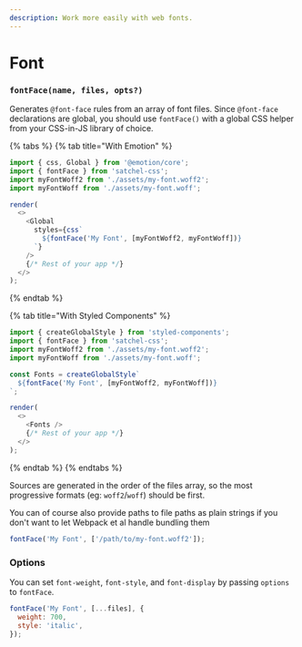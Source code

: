 ```yaml
---
description: Work more easily with web fonts.
---
```


# Font

### `fontFace(name, files, opts?)`

Generates `@font-face` rules from an array of font files. Since `@font-face` declarations are global, you should use `fontFace()` with a global CSS helper from your CSS-in-JS library of choice.

{% tabs %}
{% tab title="With Emotion" %}
```javascript
import { css, Global } from '@emotion/core';
import { fontFace } from 'satchel-css';
import myFontWoff2 from './assets/my-font.woff2';
import myFontWoff from './assets/my-font.woff';

render(
  <>
    <Global
      styles={css`
        ${fontFace('My Font', [myFontWoff2, myFontWoff])}
      `}
    />
    {/* Rest of your app */}
  </>
);
```
{% endtab %}

{% tab title="With Styled Components" %}
```javascript
import { createGlobalStyle } from 'styled-components';
import { fontFace } from 'satchel-css';
import myFontWoff2 from './assets/my-font.woff2';
import myFontWoff from './assets/my-font.woff';

const Fonts = createGlobalStyle`
  ${fontFace('My Font', [myFontWoff2, myFontWoff])}
`;

render(
  <>
    <Fonts />
    {/* Rest of your app */}
  </>
);
```
{% endtab %}
{% endtabs %}

Sources are generated in the order of the files array, so the most progressive formats \(eg: `woff2`/`woff`\) should be first.

You can of course also provide paths to file paths as plain strings if you don't want to let Webpack et al handle bundling them

```javascript
fontFace('My Font', ['/path/to/my-font.woff2']);
```

### Options

You can set `font-weight`, `font-style`, and `font-display` by passing `options` to `fontFace`.

```javascript
fontFace('My Font', [...files], {
  weight: 700,
  style: 'italic',
});
```

